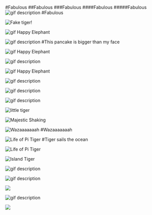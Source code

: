 <!--begin team ponies-->

<!--end team ponies-->
<!--begin team bunnies-->

<!--end team bunnies-->
<!--begin team tigers-->
#Fabulous
##Fabulous
###Fabulous
####Fabulous
#####Fabulous
![gif description](http://disneypicture.net/data/media/182/tigger1.gif)
#Fabulous

![Fake tiger!](http://www.hilariousheadlines.com/wp-content/uploads/2009/12/funny-tiger-photo-3.jpg)

![gif Happy Elephant](https://i.chzbgr.com/maxW500/6806376192/h13D80AD0/)

![gif description](http://37.media.tumblr.com/tumblr_m9skqxFbps1rxfqqzo2_400.gif)
#This pancake is bigger than my face

![gif Happy Elephant](https://i.chzbgr.com/maxW500/6806376192/h13D80AD0/)

![gif description](http://viralcircus.com/wp-content/uploads/2013/12/11.gif)

![gif Happy Elephant](https://i.chzbgr.com/maxW500/6806376192/h13D80AD0/)

![gif description](http://24.media.tumblr.com/tumblr_loeu0t80JE1qj5jozo1_500.gif)

![gif description](http://data.whicdn.com/images/9924676/tumblr_llf8n0VAS91qaay1oo1_500_large.gif)

![gif description](http://data.whicdn.com/images/31308363/tumblr_ll40kpUpaA1qaay1oo1_500_large.gif)

![little tiger](http://media.giphy.com/media/oENtFqfZZMIZq/giphy.gif)

![Majestic Shaking](https://38.media.tumblr.com/bcb18a773a35eaf8d8e8c2e5864e0a14/tumblr_n83f7vi5bk1smts3eo1_400.gif)

![Wazaaaaaaah](https://i.chzbgr.com/maxW500/5685016576/hD50996E9/)
#Wazaaaaaaah

![Life of Pi Tiger](http://media.giphy.com/media/N1dXLHCuqwuM8/giphy.gif)
#Tiger sails the ocean

![Life of Pi Tiger](http://media.giphy.com/media/80ugxCnklykhi/giphy.gif)

![Island Tiger](http://media.giphy.com/media/10rFZMpBnDHxHq/giphy.gif)

![gif description](http://giphy.com/gifs/CBNRuvWDuw2sM)

![gif description](http://cur.glitter-graphics.net/pub/3146/3146938na9hmog2o3.gif)

![](http://i.imgur.com/nJdP4.gif)

![gif description](http://media1.giphy.com/media/CBNRuvWDuw2sM/giphy.gif)

![](http://data.whicdn.com/images/9924676/tumblr_llf8n0VAS91qaay1oo1_500_large.gif)


<!--end team tigers-->
<!--begin team alpacas-->

<!--end team alpacas-->
<!--begin team ducks-->

<!--end team ducks-->
